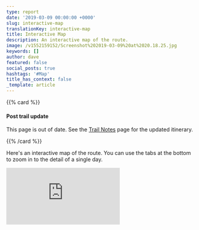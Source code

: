 ```yaml
---
type: report
date: '2019-03-09 00:00:00 +0000'
slug: interactive-map
translationKey: interactive-map
title: Interactive Map
description: An interactive map of the route.
image: /v1552159152/Screenshot%202019-03-09%20at%2020.18.25.jpg
keywords: []
author: dave
featured: false
social_posts: true
hashtags: '#Map'
title_has_context: false
_template: article
---
```





{{% card %}}

#### Post trail update

This page is out of date. See the [Trail Notes](/expeditions/great-himalaya-trail/trail-notes/) page for the updated itinerary.

{{% /card %}}

Here's an interactive map of the route. You can use the tabs at the bottom to zoom in to the detail of a single day.

<iframe src="https://ridewithgps.com/embeds?type=event&defaultShowAll=true&overlay=terrain&eventId=76769&title=Great%20Himalaya%20Trail&metricUnits=true&sampleGraph=true&hideFullLink=1" style="border: none;" scrolling="no"></iframe>

